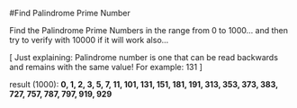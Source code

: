 #Find Palindrome Prime Number

Find the Palindrome Prime Numbers in the range from 0 to 1000...
and then try to verify with 10000 if it will work also...

[ Just explaining: Palindrome number is one that can be read backwards and remains with the same value! For example: 131 ]

result (1000): <strong>0, 1, 2, 3, 5, 7, 11, 101, 131, 151, 181, 191, 313, 353, 373, 383, 727, 757, 787, 797, 919, 929</strong>